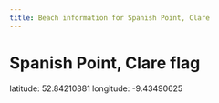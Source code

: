 ```yaml
---
title: Beach information for Spanish Point, Clare
---
```

# Spanish Point, Clare <span class="material-icons blue-flag">flag</span>

<div class="location-info">latitude: 52.84210881 longitude: -9.43490625</div>
<div></div>